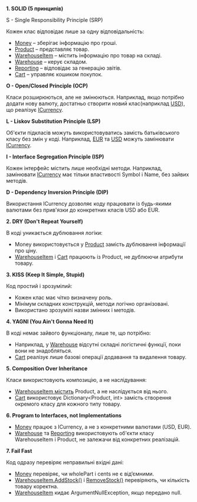 **1. SOLID (5 принципів)**

S - Single Responsibility Principle (SRP)

Кожен клас відповідає лише за одну відповідальність:
-	[Money]( https://github.com/vt231kso/kpz/blob/main/task/Classes/Money.cs) – зберігає інформацію про гроші.
-	[Product]( https://github.com/vt231kso/kpz/blob/main/task/Classes/Product.cs) – представляє товар.
-	[WarehouseItem]( https://github.com/vt231kso/kpz/blob/main/task/Classes/WarehouseItem.cs) – містить інформацію про товар на складі.
-	[Warehouse]( https://github.com/vt231kso/kpz/blob/main/task/Classes/Warehouse.cs) – керує складом.
-	[Reporting]( https://github.com/vt231kso/kpz/blob/main/task/Classes/Reporting.cs) – відповідає за генерацію звітів.
-	[Cart]( https://github.com/vt231kso/kpz/blob/main/task/Classes/Cart.cs) – управляє кошиком покупок.

**O - Open/Closed Principle (OCP)**

Класи розширюються, але не змінюються. Наприклад, якщо потрібно додати нову валюту, достатньо створити новий клас(наприклад [USD]( https://github.com/vt231kso/kpz/blob/main/task/Classes/USD.cs)), що реалізує [ICurrency]( https://github.com/vt231kso/kpz/blob/main/task/Interfaces/ICurrency.cs).

**L - Liskov Substitution Principle (LSP)**

Об'єкти підкласів можуть використовуватись замість батьківського класу без змін у коді. Наприклад, [EUR]( https://github.com/vt231kso/kpz/blob/main/task/Classes/EUR.cs) та [USD]( https://github.com/vt231kso/kpz/blob/main/task/Classes/USD.cs) можуть замінювати [ICurrency]( https://github.com/vt231kso/kpz/blob/main/task/Interfaces/ICurrency.cs).

**I - Interface Segregation Principle (ISP)**

Кожен інтерфейс містить лише необхідні методи. Наприклад, замінювати [ICurrency]( https://github.com/vt231kso/kpz/blob/main/task/Interfaces/ICurrency.cs) має тільки властивості Symbol і Name, без зайвих методів.

**D - Dependency Inversion Principle (DIP)**

Використання ICurrency дозволяє коду працювати із будь-якими валютами без прив'язки до конкретних класів USD або EUR.

**2. DRY (Don't Repeat Yourself)**

В коді уникається дублювання логіки:

-	Money використовується у [Product]( https://github.com/vt231kso/kpz/blob/main/task/Classes/Product.cs#L13) замість дублювання інформації про ціну.
-	[WarehouseItem](https://github.com/vt231kso/kpz/blob/main/task/Classes/WarehouseItem.cs#L11) і [Cart]( https://github.com/vt231kso/kpz/blob/main/task/Classes/Cart.cs#L11) працюють із Product, не дублюючи атрибути товару.

**3. KISS (Keep It Simple, Stupid)**

Код простий і зрозумілий:

- Кожен клас має чітко визначену роль.
-	Мінімум складних конструкцій, методи логічно організовані.
-	Використано зрозумілі назви змінних і методів.

**4. YAGNI (You Ain't Gonna Need It)**

В коді немає зайвого функціоналу, лише те, що потрібно:

- Наприклад, у [Warehouse]( https://github.com/vt231kso/kpz/blob/main/task/Classes/Warehouse.cs) відсутні складні логістичні функції, поки вони не знадобляться.
-	[Cart]( https://github.com/vt231kso/kpz/blob/main/task/Classes/Cart.cs) реалізує лише базові операції додавання та видалення товару.

**5. Composition Over Inheritance**

Класи використовують композицію, а не наслідування:

-	[WarehouseItem містить]( https://github.com/vt231kso/kpz/blob/main/task/Classes/WarehouseItem.cs#L11) Product, а не наслідується від нього.
-	[Cart]( https://github.com/vt231kso/kpz/blob/main/task/Classes/Cart.cs#L11) використовує Dictionary<Product, int> замість створення окремого класу для кожного типу товару.

**6. Program to Interfaces, not Implementations**

-	[Money]( https://github.com/vt231kso/kpz/blob/main/task/Classes/Money.cs#L14) працює з ICurrency, а не з конкретними валютами (USD, EUR).
-	[Warehouse]( https://github.com/vt231kso/kpz/blob/main/task/Classes/Warehouse.cs#L11) та [Reporting]( https://github.com/vt231kso/kpz/blob/main/task/Classes/Reporting.cs#L14) використовують об'єкти класу WarehouseItem і Product, не залежачи від конкретних реалізацій.

**7. Fail Fast**

Код одразу перевіряє неправильні вхідні дані:

-	[Money]( https://github.com/vt231kso/kpz/blob/main/task/Classes/Money.cs#L18) перевіряє, чи wholePart і cents не є від’ємними.
-	[WarehouseItem.AddStock()](https://github.com/vt231kso/kpz/blob/main/task/Classes/WarehouseItem.cs#L24-L29) і [RemoveStock()](https://github.com/vt231kso/kpz/blob/main/task/Classes/WarehouseItem.cs#L31-L37) перевіряють, чи кількість товару коректна.
-	[WarehouseItem]( https://github.com/vt231kso/kpz/blob/main/task/Classes/WarehouseItem.cs#L18-L20) кидає ArgumentNullException, якщо передано null.
